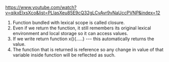 https://www.youtube.com/watch?v=qikxEIxsXco&list=PLlasXeu85E9cQ32gLCvAvr9vNaUccPVNP&index=12

1. Function bundled with lexical scope is called closure.
2. Even if we return the function, it still remembers its original lexical environment and local storage so it can access values.
3. If we write return function x(){.....} --- this automatically returns the value.
4. The function that is returned is reference so any change in value of that variable inside function will be reflected as such.
